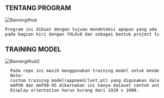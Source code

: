 ## TENTANG PROGRAM
![Bannergithub](https://github.com/Alfin45/YOLOv8-Screen-Capture-Detection-App/assets/161688299/19e54aff-58d1-4c1d-b7c3-cc98c38121a2)

<pre>
Program ini dibuat dengan tujuan mendeteksi apapun yang ada di dalam layar monitor 
pada bagian kiri dengan YOLOv8 dan sebagai bentuk project tugas akhir.
</pre>


## TRAINING MODEL
![Bannergithub2](https://github.com/Alfin45/YOLOv8-Screen-Capture-Detection-App/assets/161688299/55d60f0f-eb6a-475e-ab4a-57a28593dcde)

<pre>
  Pada repo ini masih menggunakan training model untuk mendeteksi no helmet, no gloves, dan no jacket
  Note:
  custom training model(appneed/last.pt) yang digunakan dalam mendeteksi masih kecil precision, recall, 
  mAP50 dan mAP50-95 dikarnakan ini hanya dataset contoh untuk membuat program berjalan.
  Display orientation harus kurang dari 1920 x 1080.
</pre>





